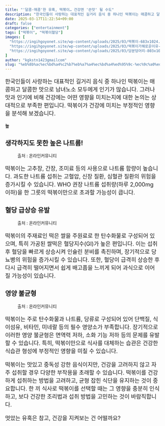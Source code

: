 ```yaml
---
title: "'달콤·매콤'한 유혹, 떡볶이… 건강엔 '쓴맛' 될 수도"
description: "한국인들이 사랑하는 대표적인 길거리 음식 중 하나인 떡볶이는 매콤하고 달콤한 맛으로 남녀노소 모두에게 인기가 많습니다. 그러나 맛과 인기에 비해 건강에는 어떤 영향을 미치는지에 대한 논의는 상대적으로 부족한 편입니다. 떡볶이가 건강에 미치는 부정적인 영향을 분석해 보겠"
date: 2025-03-17T11:22:54+09:00
draft: false
categories: ["entertainment"]
tags: ["떡볶이", "떡볶이혈당"]
images: [
  "https://ingihgoyonet.site/wp-content/uploads/2025/03/떡볶이-683x1024.jpg"
  "https://ingihgoyonet.site/wp-content/uploads/2025/03/떡볶이가해로운이유-1024x1024.jpg"
  "https://ingihgoyonet.site/wp-content/uploads/2025/03/당분덩어리-803x1024.jpg"
]
author: "kgkstn1423gmailcom"
slug: "%eb%8b%ac%ec%bd%a4%c2%b7%eb%a7%a4%ec%bd%a4%ed%95%9c-%ec%9c%a0%ed%98%b9-%eb%96%a1%eb%b3%b6%ec%9d%b4-%ea%b1%b4%ea%b0%95%ec%97%94-%ec%93%b4%eb%a7%9b-%eb%90%a0-%ec%88%98%eb%8f%84"
---
```


<p style="font-size:18px">한국인들이 사랑하는 대표적인 길거리 음식 중 하나인 떡볶이는 매콤하고 달콤한 맛으로 남녀노소 모두에게 인기가 많습니다. 그러나 맛과 인기에 비해 건강에는 어떤 영향을 미치는지에 대한 논의는 상대적으로 부족한 편입니다. 떡볶이가 건강에 미치는 부정적인 영향을 분석해 보겠습니다.</p> <p><strong>높</strong></p> <h2 >생각하지도 못한 높은 나트륨!</h2> <figure ><img src="https://ingihgoyonet.site/wp-content/uploads/2025/03/떡볶이-683x1024.jpg" alt="" style="aspect-ratio:16/9;object-fit:cover"/><figcaption >출처 : 온라인커뮤니티</figcaption></figure> <p style="font-size:18px">떡볶이는 고추장, 간장, 조미료 등의 사용으로 나트륨 함량이 높습니다. 과도한 나트륨 섭취는 고혈압, 신장 질환, 심혈관 질환의 위험을 증가시킬 수 있습니다. WHO 권장 나트륨 섭취량(하루 2,000mg 이하)을 한 그릇의 떡볶이만으로 초과할 가능성이 큽니다.</p> <h2 ><strong>혈당 급상승 유발</strong></h2> <figure ><img src="https://ingihgoyonet.site/wp-content/uploads/2025/03/떡볶이가해로운이유-1024x1024.jpg" alt="" style="aspect-ratio:16/9;object-fit:cover"/><figcaption >출처 : 온라인커뮤니티</figcaption></figure> <p style="font-size:18px">떡볶이의 주재료인 떡은 쌀을 주원료로 한 탄수화물로 구성되어 있으며, 특히 가공된 쌀떡은 혈당지수(GI)가 높은 편입니다. 이는 섭취 후 혈당을 빠르게 상승시켜 인슐린 분비를 촉진하며, 장기적으로 당뇨병의 위험을 증가시킬 수 있습니다. 또한, 혈당이 급격히 상승한 후 다시 급격히 떨어지면서 쉽게 배고픔을 느끼게 되어 과식으로 이어질 가능성이 있습니다.</p> <h2 ><strong>영양 불균형</strong></h2> <figure ><img src="https://ingihgoyonet.site/wp-content/uploads/2025/03/당분덩어리-803x1024.jpg" alt="" style="aspect-ratio:16/9;object-fit:cover"/><figcaption >출처 : 온라인커뮤니티</figcaption></figure> <p style="font-size:18px">떡볶이는 주로 탄수화물과 나트륨, 당류로 구성되어 있어 단백질, 식이섬유, 비타민, 미네랄 등의 필수 영양소가 부족합니다. 장기적으로 이러한 영양 불균형은 면역력 저하, 소화 기능 저하 등의 문제를 유발할 수 있습니다. 특히, 떡볶이만으로 식사를 대체하는 습관은 건강한 식습관 형성에 부정적인 영향을 미칠 수 있습니다.</p> <p style="font-size:18px">떡볶이는 맛있고 중독성 강한 음식이지만, 건강을 고려하지 않고 자주 섭취할 경우 다양한 부작용을 초래할 수 있습니다. 떡볶이를 건강하게 섭취하는 방법을 고려하고, 균형 잡힌 식단을 유지하는 것이 중요합니다. 한 끼 식사로 떡볶이를 선택할 때는 그 영향을 충분히 인식하고, 보다 건강한 조리법과 섭취 방법을 고민하는 것이 바람직합니다.</p> <p style="font-size:18px">멋았는 유혹은 참고, 건강을 지켜보는 건 어떨까요?</p>
